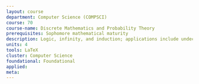 ```yaml
---
layout: course 
department: Computer Science (COMPSCI)
course: 70
course-name: Discrete Mathematics and Probability Theory
prerequisites: Sophomore mathematical maturity
description: Logic, infinity, and induction; applications include undecidability and stable marriage problem. Modular arithmetic and GCDs; applications include primality testing and cryptography. Polynomials; examples include error correcting codes and interpolation. Probability including sample spaces, independence, random variables, law of large numbers; examples include load balancing, existence arguments, Bayesian inference.
units: 4
tools: LaTeX
cluster: Computer Science
foundational: Foundational
applied: 
meta: 
---
```

